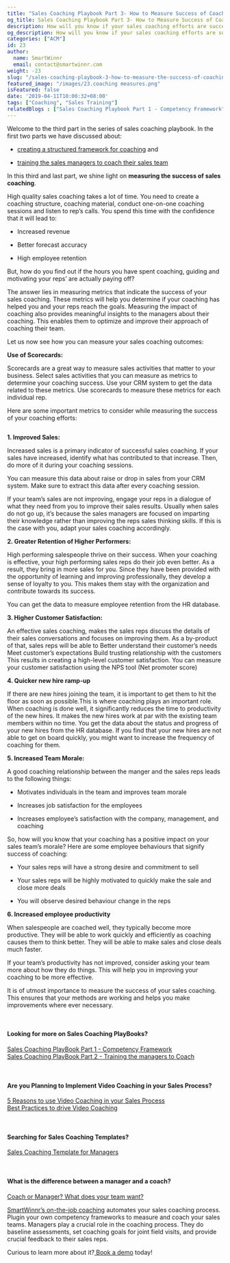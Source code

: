 ```yaml
---
title: "Sales Coaching Playbook Part 3- How to Measure Success of Coaching"
og_title: Sales Coaching Playbook Part 3- How to Measure Success of Coaching
description: How will you know if your sales coaching efforts are successful? Here are some metrics that will help you determine your coaching success.
og_description: How will you know if your sales coaching efforts are successful? Here are some metrics that will help you determine your coaching success.
categories: ["ACM"]
id: 23
author:
  name: SmartWinnr
  email: contact@smartwinnr.com
weight: -23
slug: "/sales-coaching-playbook-3-how-to-measure-the-success-of-coaching"
featured_image: "/images/23.coaching measures.png"
isFeatured: false
date: '2019-04-11T10:00:32+08:00'
tags: ["Coaching", "Sales Training"]
relatedBlogs : ["Sales Coaching Playbook Part 1 - Competency Framework", "Sales Coaching PlayBook Part 2 - Training the Managers to Coach", "5 Reasons to Use Video Coaching in Your Sales Process"]
---
```


Welcome to the third part in the series of sales coaching playbook. In the first two parts we have discussed about: 

* [creating a structured framework for coaching](https://www.smartwinnr.com/post/sales-coaching-playbook-part-1-competency-framework/) and

* [training the sales managers to coach their sales team](https://www.smartwinnr.com/post/sales-coaching-playbook-part-2-training-managers-to-coach/)

In this third and last part, we shine light on **measuring the success of sales coaching**.

High quality sales coaching takes a lot of time. You need to create a coaching structure, coaching material, conduct one-on-one coaching sessions and listen to rep’s calls. You spend this time with the confidence that it will lead to:

* Increased revenue

* Better forecast accuracy

* High employee retention

But, how do you find out if the hours you have spent coaching, guiding and motivating your reps’ are actually paying off?

The answer lies in measuring metrics that indicate the success of your sales coaching. These metrics will help you determine if your coaching has helped you and your reps reach the goals. Measuring the impact of coaching also provides meaningful insights to the managers about their coaching. This enables them to optimize and improve their approach of coaching their team. 

Let us now see how you can measure your sales coaching outcomes:

**Use of Scorecards:**

Scorecards are a great way to measure sales activities that matter to your business. Select sales activities that you can measure as metrics to determine your coaching success. Use your CRM system to get the data related to these metrics. Use scorecards to measure these metrics for each individual rep.

Here are some important metrics to consider while measuring the success of your coaching efforts:

<img alt="" src="/images/23.How to Measure the Success of Coaching.png" class="ml_image_center70 padding80 ml-padding-top0 ml-padding-bottom0">

**1. Improved Sales:**

Increased sales is a primary indicator of successful sales coaching. If your sales have increased, identify what has contributed to that increase. Then, do more of it during your coaching sessions.

You can measure this data about raise or drop in sales from your CRM system.  Make sure to extract this data after every coaching session.

If your team’s sales are not improving, engage your reps in a dialogue of what they need from you to improve their sales results. Usually when sales do not go up, it’s because the sales managers are focused on imparting their knowledge rather than improving the reps sales thinking skills. If this is the case with you, adapt your sales coaching accordingly.

**2. Greater Retention of Higher Performers:**

High performing salespeople thrive on their success. When your coaching is effective, your high performing sales reps do their job even better. As a result, they bring in more sales for you. Since they have been provided with the opportunity of learning and improving professionally, they develop a sense of loyalty to you. This makes them stay with the organization and contribute towards its success.

You can get the data to measure employee retention from the HR database.

**3. Higher Customer Satisfaction:**

An effective sales coaching, makes the sales reps discuss the details of their sales conversations and focuses on improving them. As a by-product of that, sales reps will be able to
Better understand their customer’s needs
Meet customer’s expectations
Build trusting relationship with the customers
This results in creating a high-level customer satisfaction. 
You can measure your customer satisfaction using the NPS tool (Net promoter score)
 
**4. Quicker new hire ramp-up**

If there are new hires joining the team, it is important to get them to hit the floor as soon as possible.This is where coaching plays an important role. When coaching is done well, it significantly reduces the time to productivity of the new hires. It makes the new hires work at par with the existing team members within no time.
You get the data about the status and progress of your new hires from the HR database.
If you find that your new hires are not able to get on board quickly, you might want to increase the frequency of coaching for them.

**5. Increased Team Morale:**

A good coaching relationship between the manger and the sales reps leads to the following things:

* Motivates individuals in the team and improves team morale

* Increases job satisfaction for the employees

* Increases employee’s satisfaction with the company, management, and coaching

So, how will you know that your coaching has a positive impact on your sales team’s morale? Here are some employee behaviours that signify success of coaching:

* Your sales reps will have a strong desire and commitment to sell

* Your sales reps will be highly motivated to quickly make the sale and close more deals

* You will observe desired behaviour change in the reps 

**6. Increased employee productivity**

When salespeople are coached well, they typically become more productive. They will be able to work quickly and efficiently as coaching causes them to think better. They will be able to make sales and close deals much faster.

If your team’s productivity has not improved, consider asking your team more about how they do things. This will help you in improving your coaching to be more effective. 
 
It is of utmost importance to measure the success of your sales coaching. This ensures that your methods are working and helps you make improvements where ever necessary.

<br>

#### **Looking for more on Sales Coaching PlayBooks?**

<a href="https://smartwinnr.com/post/sales-coaching-playbook-part-1-competency-framework/" target="_blank">Sales Coaching PlayBook Part 1 - Competency Framework</a><br>
<a href="https://smartwinnr.com/post/sales-coaching-playbook-part-2-training-managers-to-coach/" target="_blank">Sales Coaching PlayBook Part 2 - Training the managers to Coach</a>

<br>

#### **Are you Planning to Implement Video Coaching in your Sales Process?**

<a href="https://smartwinnr.com/post/reasons-to-use-video-coaching-in-your-sales-progress/" target="_blank">5 Reasons to use Video Coaching in your Sales Process</a><br>
<a href="https://www.smartwinnr.com/post/best-practices-to-drive-video-coaching/" target="_blank">Best Practices to drive Video Coaching</a>

<br>

#### **Searching for Sales Coaching Templates?**

<a href="https://smartwinnr.com/post/sales-coaching-template-for-managers/" target="_blank">Sales Coaching Template for Managers</a>

<br>

#### **What is the difference between a manager and a coach?**

<a href="https://www.smartwinnr.com/post/coach-or-manager-what-does-your-team-want/" target="_blank">Coach or Manager? What does your team want?</a>
<br>

<a href="https://smartwinnr.com/product/sales-coaching/" target="_blank">SmartWinnr’s on-the-job coaching</a> automates your sales coaching process. Plugin your own competency frameworks to measure and coach your sales teams. Managers play a crucial role in the coaching process. They do baseline assessments, set coaching goals for joint field visits, and provide crucial feedback to their sales reps.
<br>

Curious to learn more about it?<a href="https://www.smartwinnr.com/request-demo/" target="_blank"> Book a demo</a> today!
